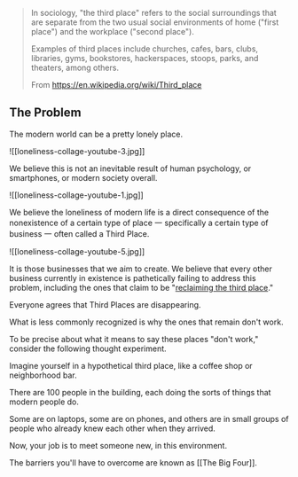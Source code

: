 > In sociology, "the third place" refers to the social surroundings that are separate from the two usual social environments of home ("first place") and the workplace ("second place"). 
> 
> Examples of third places include churches, cafes, bars, clubs, libraries, gyms, bookstores, hackerspaces, stoops, parks, and theaters, among others.
> 
> From https://en.wikipedia.org/wiki/Third_place


## The Problem

The modern world can be a pretty lonely place.

![[loneliness-collage-youtube-3.jpg]]

We believe this is not an inevitable result of human psychology, or smartphones, or modern society overall.

![[loneliness-collage-youtube-1.jpg]]

We believe the loneliness of modern life is a direct consequence of the nonexistence of a certain type of place 一 specifically a certain type of business 一 often called a Third Place.

![[loneliness-collage-youtube-5.jpg]]


It is those businesses that we aim to create.
We believe that every other business currently in existence is pathetically failing to address this problem, including the ones that claim to be "[reclaiming the third place](https://stories.starbucks.com/emea/stories/2024/reclaiming-third-places-our-bold-vision-for-community-stores/)."

Everyone agrees that Third Places are disappearing.

What is less commonly recognized is why the ones that remain don't work.

To be precise about what it means to say these places "don't work," consider the following thought experiment.

Imagine yourself in a hypothetical third place, like a coffee shop or neighborhood bar.

There are 100 people in the building, each doing the sorts of things that modern people do.

Some are on laptops, some are on phones, and others are in small groups of people who already knew each other when they arrived.

Now, your job is to meet someone new, in this environment.

The barriers you'll have to overcome are known as [[The Big Four]].